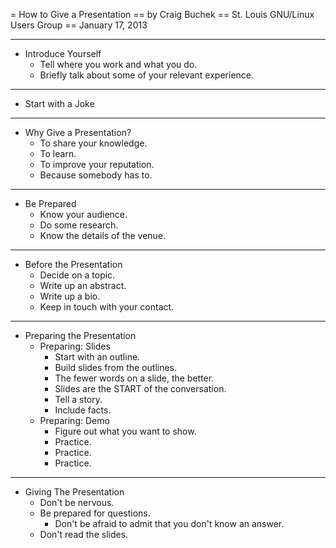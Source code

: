 = How to Give a Presentation
== by Craig Buchek
== St. Louis GNU/Linux Users Group
== January 17, 2013

---

* Introduce Yourself
  * Tell where you work and what you do.
  * Briefly talk about some of your relevant experience.

---

* Start with a Joke

---

* Why Give a Presentation?
  * To share your knowledge.
  * To learn.
  * To improve your reputation.
  * Because somebody has to.

---

* Be Prepared
  * Know your audience.
  * Do some research.
  * Know the details of the venue.

---

* Before the Presentation
  * Decide on a topic.
  * Write up an abstract.
  * Write up a bio.
  * Keep in touch with your contact.

---

* Preparing the Presentation
  * Preparing: Slides
    * Start with an outline.
    * Build slides from the outlines.
    * The fewer words on a slide, the better.
    * Slides are the START of the conversation.
    * Tell a story.
    * Include facts.
  * Preparing: Demo
    * Figure out what you want to show.
    * Practice.
    * Practice.
    * Practice.

---

* Giving The Presentation
  * Don't be nervous.
  * Be prepared for questions.
    * Don't be afraid to admit that you don't know an answer.
  * Don't read the slides.
